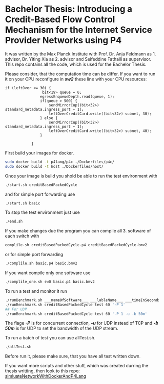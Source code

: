 # Bachelor Thesis: Introducing a Credit-Based Flow Control Mechanism for the Internet Service Provider Networks using P4
It was written by the Max Planck Institute with Prof. Dr. Anja Feldmann as 1. advisor, Dr. Yiting Xia as 2. advisor and Seifeddine Fathalli as supervisor. 
This repo contains all the code, which is used for the Bachelor Thesis. 

Please consider, that the computation time can be differ. If you want to run it on your CPU reconfigure in ___sw2___ these line with your CPU resources: 
```P4
if (leftOver <= 30) {
                 bit<19> queue = 0;
                egressEnqueueDepth.read(queue, 1);
                if(queue > 500) {
                    sendMirrorCup((bit<32>) standard_metadata.ingress_port + 1);
                    leftOverCreditCard.write((bit<32>) subnet, 30);
                } else {
                    sendMirrorCup((bit<32>) standard_metadata.ingress_port + 1);
                    leftOverCreditCard.write((bit<32>) subnet, 40);
                }

            }
```

First build your images for docker. 
```sh
sudo docker build -t p4lang/p4c ./Dockerfiles/p4c/
sudo docker build -t host ./Dockerfiles/host/
```

Once your image is build you shold be able to run the test environment with 
```sh
./start.sh creditBasedPackedCycle
```
and for simple port forwarding use 
```sh
./start.sh basic
```

To stop the test environment just use
```sh
./end.sh
```

If you make changes due the program you can compile all 3. software of each switch with
```sh
complile.sh creditBasedPackedCycle.p4 creditBasedPackedCycle.bmv2
```
or for simple port forwarding 
```sh
./complile.sh basic.p4 basic.bmv2
```
If you want compile only one software use
```sh
./complile_one.sh sw0 basic.p4 basic.bmv2
```

To run a test and monitor it run
```sh
./runBenchmark.sh ___nameOfSoftware___ ___lableName___ ___timeInSeconds___ ___concurrentConnection___
./runBenchmark.sh creditBasedPackedCycle test 60 '-P 1'
## For UDP 
./runBenchmark.sh creditBasedPackedCycle test 60 '-P 1 -u -b 50m' 
```
The flage ___-P___ is for concurrent connection,  ___-u___ for UDP instead of TCP and ___-b 50m___ is for UDP to set the bandwidth of the UDP stream. 

To run a batch of test you can use allTest.sh. 
```sh
./allTest.sh
```
Before run it, please make sure, that you have all test written down. 

If you want more scripts and other stuff, which was created durring the thesis writting, then look to this repo: [simluateNetworkWithDockerAndP4Lang
](https://github.com/midu1863/simluateNetworkWithDockerAndP4Lang)
